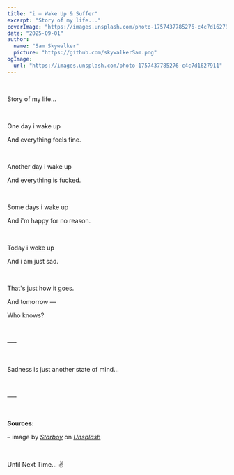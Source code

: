 ```yaml
---
title: "i — Wake Up & Suffer"
excerpt: "Story of my life..."
coverImage: "https://images.unsplash.com/photo-1757437785276-c4c7d1627911"
date: "2025-09-01"
author:
  name: "Sam Skywalker"
  picture: "https://github.com/skywalkerSam.png"
ogImage:
  url: "https://images.unsplash.com/photo-1757437785276-c4c7d1627911"
---
```


&nbsp;

Story of my life...

&nbsp;

One day i wake up

And everything feels fine.

&nbsp;

Another day i wake up

And everything is fucked.

&nbsp;

Some days i wake up

And i'm happy for no reason.

&nbsp;

Today i woke up

And i am just sad.

&nbsp;

That's just how it goes.

And tomorrow —

Who knows?

&nbsp;

–––

&nbsp;

Sadness is just another state of mind...

&nbsp;

–––

&nbsp;

**Sources:**

– image by [_Starboy_](https://unsplash.com/@skywalkersam?utm_content=creditCopyText&utm_medium=referral&utm_source=unsplash) on [_Unsplash_](https://unsplash.com/photos/sre0VqZnm7w?utm_content=creditCopyText&utm_medium=referral&utm_source=unsplash)

<!-- – Cover image [(_Unsplash_)](https://unsplash.com/photos/sre0VqZnm7w) -->

&nbsp;

Until Next Time... ✌️

&nbsp;
